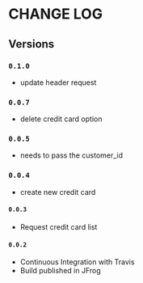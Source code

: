 # CHANGE LOG

## Versions

### `0.1.0`
* update header request

### `0.0.7`
* delete credit card option

### `0.0.5`
* needs to pass the customer_id

### `0.0.4`
* create new credit card

#### `0.0.3`
* Request credit card list


#### `0.0.2`
* Continuous Integration with Travis
* Build published in JFrog

